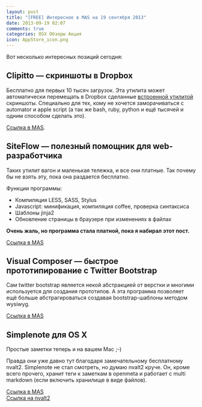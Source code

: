 ```yaml
---
layout: post
title: "[FREE] Интересное в MAS на 19 сентября 2013"
date: 2013-09-19 02:07
comments: true
categories: OSX Обзоры Акция
icon: AppStore_icon.png
---
```

Вот несколько интересных позиций сегодня:<!--more-->

## Clipitto — скриншоты в Dropbox

Бесплатно для первых 10 тысяч загрузок. Эта утилита может автоматически перемещать в Dropbox сделанные [встроенной утилитой](http://macosworld.ru/screenshot-na-mac/) скриншоты. Специально для тех, кому не хочется заморачиваться с automator и apple script (а так же bash, ruby, python и ещё тысячей и одним способом сделать это).

[Ссылка в MAS](https://itunes.apple.com/ru/app/id681654619?mt=12).

## SiteFlow — полезный помощник для web-разработчика

Таких утилит вагон и маленькая тележка, и все они платные. Так почему бы не взять эту, пока она раздается бесплатно.

Функции программы:

- Компиляция LESS, SASS, Stylus
- Javascript: минификация, компиляция coffee, проверка синтаксиса
- Шаблоны jinja2
- Обновление страницы в браузере при изменениях в файлах

**Очень жаль, но программа стала платной, пока я набирал этот пост.**

[Ссылка в MAS](https://itunes.apple.com/ru/app/id659526435?mt=12)

## Visual Composer — быстрое прототипирование с Twitter Bootstrap

Сам twitter bootstrap является некой абстракцией от верстки и многими используется для создания прототипов. А эта программа позволяет ещё больше абстрагироваться создавая bootstrap-шаблоны методом wysiwyg.

[Ссылка в MAS](https://itunes.apple.com/ru/app/id703375669?mt=12)

## Simplenote для OS X

Простые заметки теперь и на вашем Mac ;-)

Правда они уже давно тут благодаря замечательному бесплатному nvalt2. Simplenote не стал смотреть, но думаю nvalt2 круче. Он, кроме всего прочего, хранит теги к заметкам в openmeta и работает с multi markdown (если включить хранилище в виде файлов).

[Ссылка в MAS](https://itunes.apple.com/ru/app/id692867256?mt=12)  
[Ссылка на nvalt2](http://brettterpstra.com/projects/nvalt/)
